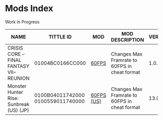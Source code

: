 # Mods Index
Work in Progress

| NAME | TITTLE ID | MOD | MOD DESCRIPTION | VERSION | AUTHOR |
| --- | --- | --- | --- | --- | --- |
| CRISIS CORE –FINAL FANTASY VII– REUNION | 01004BC0166CC000 | [60FPS](https://github.com/OldManKain/CheatsModsSavesDB/tree/main/Mods/01004BC0166CC000) | Changes Max Framrate to 60FPS in cheat format | 1.0.2 | Eiffel2018 |
| Monster Hunter Rise: Sunbreak (US) (JP) | 0100B04011742000 0100559011740000 | [60FPS (US)](https://github.com/OldManKain/CheatsModsSavesDB/tree/main/Mods/0100B04011742000/Mods/cheats) | Changes Max Framrate to 60FPS in cheat format | 13.0.0 | Hazerou |
